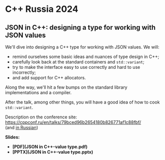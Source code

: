 # C++ Russia 2024

## JSON in C++: designing a type for working with JSON values

We'll dive into designing a C++ type for working with JSON values. We will:
* remind ourselves some basic ideas and nuances of type design in C++;
* carefully look back at the standard containers and `std::variant`;
* try to make the interface easy to use correctly and hard to use incorrectly;
* and add support for C++ allocators.

Along the way, we'll hit a few bumps on the standard library implementations and a compiler.

After the talk, among other things, you will have a good idea of how to cook `std::variant`.

Description on the conference site:\
[https://cppconf.ru/<wbr>en/<wbr>talks/<wbr>79bced96b2654180b826771af1c88fbf/](https://cppconf.ru/en/talks/79bced96b2654180b826771af1c88fbf/)\
(and [in Russian](https://cppconf.ru/talks/79bced96b2654180b826771af1c88fbf/))

**Slides:**
* **[PDF](JSON in C++-value type.pdf)**
* **[PPTX](JSON in C++-value type.pptx)**
